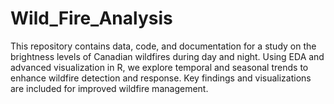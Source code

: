 # Wild_Fire_Analysis
This repository contains data, code, and documentation for a study on the brightness levels of Canadian wildfires during day and night. Using EDA and advanced visualization in R, we explore temporal and seasonal trends to enhance wildfire detection and response. Key findings and visualizations are included for improved wildfire management.
